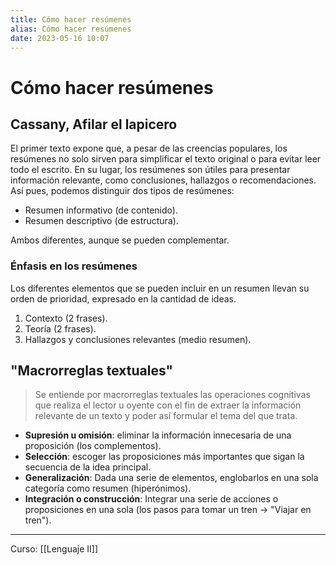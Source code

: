 ```yaml
---
title: Cómo hacer resúmenes
alias: Cómo hacer resúmenes
date: 2023-05-16 10:07
---
```

# Cómo hacer resúmenes

## Cassany, Afilar el lapicero
El primer texto expone que, a pesar de las creencias populares, los resúmenes no solo sirven para simplificar el texto original o para evitar leer todo el escrito.
En su lugar, los resúmenes son útiles para presentar información relevante, como conclusiones, hallazgos o recomendaciones.
Así pues, podemos distinguir dos tipos de resúmenes:
- Resumen informativo (de contenido).
- Resumen descriptivo (de estructura).

Ambos diferentes, aunque se pueden complementar.

### Énfasis en los resúmenes
Los diferentes elementos que se pueden incluir en un resumen llevan su orden de prioridad, expresado en la cantidad de ideas.
1. Contexto (2 frases).
2. Teoría (2 frases).
3. Hallazgos y conclusiones relevantes (medio resumen).

## "Macrorreglas textuales"

> Se entiende por macrorreglas textuales las operaciones cognitivas que realiza el lector u oyente con el fin de extraer la información relevante de un texto y poder así formular el tema del que trata.

- **Supresión u omisión**: eliminar la información innecesaria de una proposición (los complementos).
- **Selección**: escoger las proposiciones más importantes que sigan la secuencia de la idea principal.
- **Generalización**: Dada una serie de elementos, englobarlos en una sola categoría como resumen (hiperónimos).
- **Integración o construcción**: Integrar una serie de acciones o proposiciones en una sola (los pasos para tomar un tren $\rightarrow$ "Viajar en tren").

---
Curso: [[Lenguaje II]]